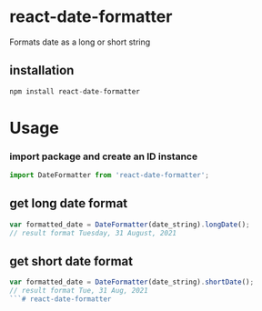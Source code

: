 # react-date-formatter

Formats date as a long or short string

## installation
```javascript
npm install react-date-formatter
```

# Usage

### import package and create an ID instance
```javascript
import DateFormatter from 'react-date-formatter';
```


## get long date format
```javascript
var formatted_date = DateFormatter(date_string).longDate();
// result format Tuesday, 31 August, 2021
```


## get short date format
```javascript
var formatted_date = DateFormatter(date_string).shortDate();
// result format Tue, 31 Aug, 2021
```# react-date-formatter
